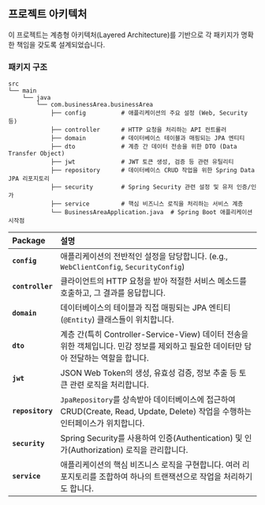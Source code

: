 ## 프로젝트 아키텍처

이 프로젝트는 계층형 아키텍처(Layered Architecture)를 기반으로 각 패키지가 명확한 책임을 갖도록 설계되었습니다.

### 패키지 구조

```
src
└── main
    └── java
        └── com.businessArea.businessArea
            ├── config          # 애플리케이션의 주요 설정 (Web, Security 등)
            ├── controller      # HTTP 요청을 처리하는 API 컨트롤러
            ├── domain          # 데이터베이스 테이블과 매핑되는 JPA 엔티티
            ├── dto             # 계층 간 데이터 전송을 위한 DTO (Data Transfer Object)
            ├── jwt             # JWT 토큰 생성, 검증 등 관련 유틸리티
            ├── repository      # 데이터베이스 CRUD 작업을 위한 Spring Data JPA 리포지토리
            ├── security        # Spring Security 관련 설정 및 유저 인증/인가
            ├── service         # 핵심 비즈니스 로직을 처리하는 서비스 계층
            └── BusinessAreaApplication.java  # Spring Boot 애플리케이션 시작점
```

| Package | 설명 |
| :--- | :--- |
| **`config`** | 애플리케이션의 전반적인 설정을 담당합니다. (e.g., `WebClientConfig`, `SecurityConfig`) |
| **`controller`** | 클라이언트의 HTTP 요청을 받아 적절한 서비스 메소드를 호출하고, 그 결과를 응답합니다. |
| **`domain`** | 데이터베이스의 테이블과 직접 매핑되는 JPA 엔티티(`@Entity`) 클래스들이 위치합니다. |
| **`dto`** | 계층 간(특히 Controller-Service-View) 데이터 전송을 위한 객체입니다. 민감 정보를 제외하고 필요한 데이터만 담아 전달하는 역할을 합니다. |
| **`jwt`** | JSON Web Token의 생성, 유효성 검증, 정보 추출 등 토큰 관련 로직을 처리합니다. |
| **`repository`** | `JpaRepository`를 상속받아 데이터베이스에 접근하여 CRUD(Create, Read, Update, Delete) 작업을 수행하는 인터페이스가 위치합니다. |
| **`security`** | Spring Security를 사용하여 인증(Authentication) 및 인가(Authorization) 로직을 관리합니다. |
| **`service`** | 애플리케이션의 핵심 비즈니스 로직을 구현합니다. 여러 리포지토리를 조합하여 하나의 트랜잭션으로 작업을 처리하기도 합니다. |

